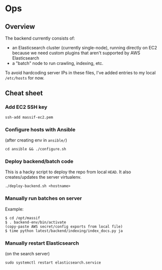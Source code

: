# Ops

## Overview

The backend currently consists of:
* an Elasticsearch cluster (currently single-node), running directly on EC2 because we need custom plugins that aren't supported by AWS Elasticsearch
* a "batch" node to run crawling, indexing, etc.

To avoid hardcoding server IPs in these files, I've added entries to my local `/etc/hosts` for now.

## Cheat sheet

### Add EC2 SSH key

`ssh-add massif-ec2.pem`

### Configure hosts with Ansible

(after creating env in `ansible/`)

`cd ansible && ./configure.sh`

### Deploy backend/batch code

This is a hacky script to deploy the repo from local `HEAD`. It also creates/updates the server virtualenv.

`./deploy-backend.sh <hostname>`

### Manually run batches on server

Example:

```
$ cd /opt/massif
$ . backend-env/bin/activate
(copy-paste AWS secret/config exports from local file)
$ time python latest/backend/indexing/index_docs.py ja
```

### Manually restart Elasticsearch

(on the search server)

`sudo systemctl restart elasticsearch.service`
